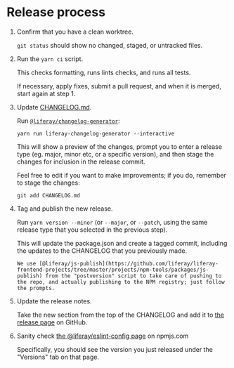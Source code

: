 # Release process

1.  Confirm that you have a clean worktree.

    `git status` should show no changed, staged, or untracked files.

2.  Run the `yarn ci` script.

    This checks formatting, runs lints checks, and runs all tests.

    If necessary, apply fixes, submit a pull request, and when it is merged, start again at step 1.

3.  Update [CHANGELOG.md](./CHANGELOG.md).

    Run [`@liferay/changelog-generator`](https://www.npmjs.com/package/@liferay/changelog-generator):

        yarn run liferay-changelog-generator --interactive

    This will show a preview of the changes, prompt you to enter a release type (eg. major, minor etc, or a specific version), and then stage the changes for inclusion in the release commit.

    Feel free to edit if you want to make improvements; if you do, remember to stage the changes:

        git add CHANGELOG.md

4.  Tag and publish the new release.

    Run `yarn version --minor` (or `--major`, or `--patch`, using the same release type that you selected in the previous step).

    This will update the package.json and create a tagged commit, including the updates to the CHANGELOG that you previously made.

        We use [@liferay/js-publish](https://github.com/liferay/liferay-frontend-projects/tree/master/projects/npm-tools/packages/js-publish) from the "postversion" script to take care of pushing to the repo, and actually publishing to the NPM registry; just follow the prompts.

5.  Update the release notes.

    Take the new section from the top of the CHANGELOG and add it to [the release page](https://github.com/liferay/liferay-frontend-projects/releases) on GitHub.

6.  Sanity check [the @liferay/eslint-config page](https://www.npmjs.com/package/@liferay/eslint-config) on npmjs.com

    Specifically, you should see the version you just released under the "Versions" tab on that page.

